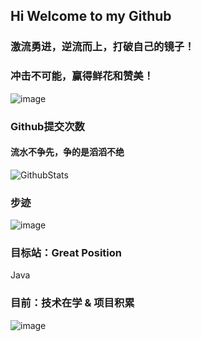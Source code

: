 ## Hi Welcome to my Github 

### 激流勇进，逆流而上，打破自己的镜子！

<!-- ### 编程笔记库:https://www.yuque.com/icu0 -->

### 冲击不可能，赢得鲜花和赞美！


![image](https://user-images.githubusercontent.com/84832795/212478754-bb2b6468-c2ef-486b-ae8b-a79a0faf715d.png)
<br/>


### Github提交次数<br/>
#### 流水不争先，争的是滔滔不绝<br/>
![GithubStats](https://github-readme-stats.vercel.app/api?username=LightSunMor&show_icons=true&theme=dark&count_private=true)

### 步迹<br/>

<!-- <img align="center" src="https://github-readme-stats.vercel.app/api/top-langs/?username=LightSunMor&layout=compact&theme=buefy&hide_border=true" /> -->
![image](https://github-readme-stats.vercel.app/api/top-langs/?username=LightSunMor&layout=compact&theme=buefy&hide_border=true)
<!-- github使用语言 -->
<!-- ![Most Used Languages](https://github-readme-stats.vercel.app/api/top-langs/?username=morsun&theme=dark&layout=compact) -->

### 目标站：Great Position 
Java
### 目前：技术在学 & 项目积累

![image](https://www.likecs.com/default/index/img?u=aHR0cHM6Ly9pbWctYmxvZy5jc2RuaW1nLmNuL2ltZ19jb252ZXJ0LzQwNjZkOGQzOTgxOWVkYzI0Y2NjYWE5NDQ2ZmI5YTU3LnBuZw%3D%3D)
<br/>
